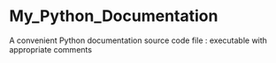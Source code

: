 # My_Python_Documentation
A convenient Python documentation source code file : executable with appropriate comments 
